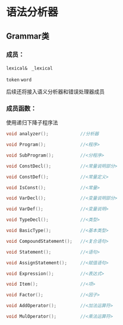 # 语法分析器

## Grammar类

### 成员：

`lexical&`  ` _lexical`   <!--词法分析器-->

`token` `word`   <!--token对象--> 

后续还将接入语义分析器和错误处理器成员

### 成员函数：

使用递归下降子程序法

``` c++
void analyzer();     	    //分析器

void Program();             //<程序>

void SubProgram();          //<分程序>

void ConstDecl();           //<常量说明部分>

void ConstDef();            //<常量定义>

void IsConst();             //<常量>

void VarDecl();             //<变量说明部分>

void VarDef();              //<变量说明>

void TypeDecl();            //<类型>

void BasicType();           //<基本类型>

void CompoundStatement();   //<复合语句>

void Statement();           //<语句>

void AssignStatement();     //<赋值语句>

void Expression();          //<表达式>

void Item();                //<项>

void Factor();              //<因子>

void AddOperator();         //<加法运算符>

void MulOperator();         //<乘法运算符>
```



